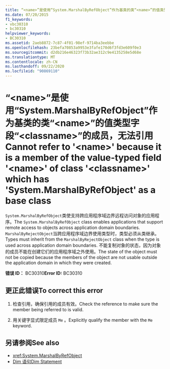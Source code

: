```yaml
---
title: “<name>”是使用“System.MarshalByRefObject”作为基类的类“<name>”的值类型字段“<classname>”的成员，无法引用
ms.date: 07/20/2015
f1_keywords:
- vbc30310
- bc30310
helpviewer_keywords:
- BC30310
ms.assetid: 2aeb8872-7c87-4f01-98ef-9714ba3eebbe
ms.openlocfilehash: 23befa70853a9953e3fafe170d6f3fd3e609f0e3
ms.sourcegitcommit: d2db216e46323f73b32ae312c9e4135258e5d68e
ms.translationtype: MT
ms.contentlocale: zh-CN
ms.lasthandoff: 09/22/2020
ms.locfileid: "90869110"
---
```

# <a name="cannot-refer-to-name-because-it-is-a-member-of-the-value-typed-field-name-of-class-classname-which-has-systemmarshalbyrefobject-as-a-base-class"></a><span data-ttu-id="6aad2-102">“\<name>”是使用“System.MarshalByRefObject”作为基类的类“\<name>”的值类型字段“\<classname>”的成员，无法引用</span><span class="sxs-lookup"><span data-stu-id="6aad2-102">Cannot refer to '\<name>' because it is a member of the value-typed field '\<name>' of class '\<classname>' which has 'System.MarshalByRefObject' as a base class</span></span>

<span data-ttu-id="6aad2-103">`System.MarshalByRefObject`类使支持跨应用程序域边界远程访问对象的应用程序。</span><span class="sxs-lookup"><span data-stu-id="6aad2-103">The `System.MarshalByRefObject` class enables applications that support remote access to objects across application domain boundaries.</span></span> <span data-ttu-id="6aad2-104">`MarshalByRejectObject`当跨应用程序域边界使用类型时，类型必须从类继承。</span><span class="sxs-lookup"><span data-stu-id="6aad2-104">Types must inherit from the `MarshalByRejectObject` class when the type is used across application domain boundaries.</span></span> <span data-ttu-id="6aad2-105">不能复制对象的状态，因为对象的成员不能在创建它们的应用程序域之外使用。</span><span class="sxs-lookup"><span data-stu-id="6aad2-105">The state of the object must not be copied because the members of the object are not usable outside the application domain in which they were created.</span></span>  
  
 <span data-ttu-id="6aad2-106">**错误 ID：** BC30310</span><span class="sxs-lookup"><span data-stu-id="6aad2-106">**Error ID:** BC30310</span></span>  
  
## <a name="to-correct-this-error"></a><span data-ttu-id="6aad2-107">更正此错误</span><span class="sxs-lookup"><span data-stu-id="6aad2-107">To correct this error</span></span>  
  
1. <span data-ttu-id="6aad2-108">检查引用，确保引用的成员有效。</span><span class="sxs-lookup"><span data-stu-id="6aad2-108">Check the reference to make sure the member being referred to is valid.</span></span>  
  
2. <span data-ttu-id="6aad2-109">用关键字显式限定成员 `Me` 。</span><span class="sxs-lookup"><span data-stu-id="6aad2-109">Explicitly qualify the member with the `Me` keyword.</span></span>  
  
## <a name="see-also"></a><span data-ttu-id="6aad2-110">另请参阅</span><span class="sxs-lookup"><span data-stu-id="6aad2-110">See also</span></span>

- <xref:System.MarshalByRefObject>
- [<span data-ttu-id="6aad2-111">Dim 语句</span><span class="sxs-lookup"><span data-stu-id="6aad2-111">Dim Statement</span></span>](../statements/dim-statement.md)
